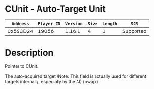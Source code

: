 # CUnit - Auto-Target Unit

| `Address` | `Player ID` | `Version` | `Size` | `Length` | `SCR` |
| ---------- | ----------- | --------- | ------ | -------- | ---- |
| 0x59CD24 | 19056 | 1.16.1 | 4 | 1 | Supported |

# Description

Pointer to CUnit.<br><br>The auto-acquired target (Note: This field is actually used for different targets internally, especially by the AI) (bwapi)